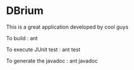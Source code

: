 # DBrium
This is a great application developed by cool guys


To build : ant

To execute JUnit test : ant test

To generate the javadoc : ant javadoc
